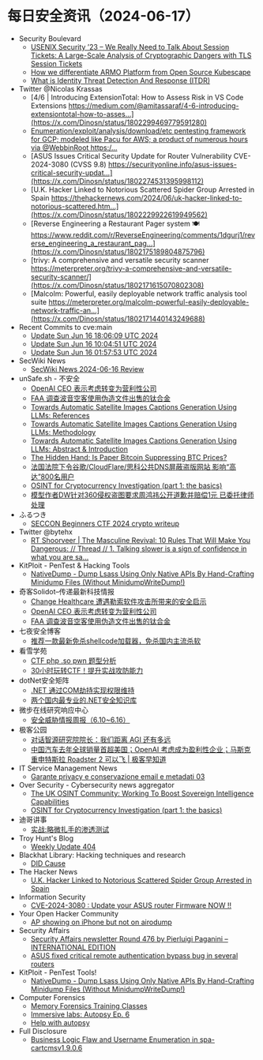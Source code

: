 # 每日安全资讯（2024-06-17）

- Security Boulevard
  - [USENIX Security ’23 – We Really Need to Talk About Session Tickets: A Large-Scale Analysis of Cryptographic Dangers with TLS Session Tickets](https://securityboulevard.com/2024/06/usenix-security-23-we-really-need-to-talk-about-session-tickets-a-large-scale-analysis-of-cryptographic-dangers-with-tls-session-tickets/)
  - [How we differentiate ARMO Platform from Open Source Kubescape](https://securityboulevard.com/2024/06/how-we-differentiate-armo-platform-from-open-source-kubescape/)
  - [What is Identity Threat Detection And Response (ITDR)](https://securityboulevard.com/2024/06/what-is-identity-threat-detection-and-response-itdr/)
- Twitter @Nicolas Krassas
  - [4/6 | Introducing ExtensionTotal: How to Assess Risk in VS Code Extensions https://medium.com/@amitassaraf/4-6-introducing-extensiontotal-how-to-asses...](https://x.com/Dinosn/status/1802299469779591280)
  - [Enumeration/exploit/analysis/download/etc pentesting framework for GCP; modeled like Pacu for AWS; a product of numerous hours via @WebbinRoot https:/...](https://x.com/Dinosn/status/1802298266668712121)
  - [ASUS Issues Critical Security Update for Router Vulnerability CVE-2024-3080 (CVSS 9.8) https://securityonline.info/asus-issues-critical-security-updat...](https://x.com/Dinosn/status/1802274531395998112)
  - [U.K. Hacker Linked to Notorious Scattered Spider Group Arrested in Spain https://thehackernews.com/2024/06/uk-hacker-linked-to-notorious-scattered.htm...](https://x.com/Dinosn/status/1802229922619949562)
  - [Reverse Engineering a Restaurant Pager system 🍽️ https://www.reddit.com/r/ReverseEngineering/comments/1dgurj1/reverse_engineering_a_restaurant_pag...](https://x.com/Dinosn/status/1802175189804875796)
  - [trivy: A comprehensive and versatile security scanner https://meterpreter.org/trivy-a-comprehensive-and-versatile-security-scanner/](https://x.com/Dinosn/status/1802171615070802308)
  - [Malcolm: Powerful, easily deployable network traffic analysis tool suite https://meterpreter.org/malcolm-powerful-easily-deployable-network-traffic-an...](https://x.com/Dinosn/status/1802171440143249688)
- Recent Commits to cve:main
  - [Update Sun Jun 16 18:06:09 UTC 2024](https://github.com/trickest/cve/commit/3a2bf5c3470084b01ff52acf919e10169a38402a)
  - [Update Sun Jun 16 10:04:51 UTC 2024](https://github.com/trickest/cve/commit/d64c7ed00569f392adb2cfdab4c7184b281faf6d)
  - [Update Sun Jun 16 01:57:53 UTC 2024](https://github.com/trickest/cve/commit/ae65f31f8ce739b532505de21a1bd21498a11ba3)
- SecWiki News
  - [SecWiki News 2024-06-16 Review](http://www.sec-wiki.com/?2024-06-16)
- unSafe.sh - 不安全
  - [OpenAI CEO 表示考虑转变为营利性公司](https://buaq.net/go-245498.html)
  - [FAA 调查波音空客使用伪造文件出售的钛合金](https://buaq.net/go-245499.html)
  - [Towards Automatic Satellite Images Captions Generation Using LLMs: References](https://buaq.net/go-245484.html)
  - [Towards Automatic Satellite Images Captions Generation Using LLMs: Methodology](https://buaq.net/go-245486.html)
  - [Towards Automatic Satellite Images Captions Generation Using LLMs: Abstract & Introduction](https://buaq.net/go-245485.html)
  - [The Hidden Hand: Is Paper Bitcoin Suppressing BTC Prices?](https://buaq.net/go-245487.html)
  - [法国法院下令谷歌/CloudFlare/思科公共DNS屏蔽盗版网站 影响“高达”800名用户](https://buaq.net/go-245476.html)
  - [OSINT for Cryptocurrency Investigation (part 1: the basics)](https://buaq.net/go-245478.html)
  - [模型作者DW针对360侵权盗图要求周鸿祎公开道歉并赔偿1元 已委托律师处理](https://buaq.net/go-245477.html)
- ふるつき
  - [SECCON Beginners CTF 2024 crypto writeup](https://furutsuki.hatenablog.com/entry/2024/06/16/170151)
- Twitter @bytehx
  - [RT Shoorveer | The Masculine Revival: 10 Rules That Will Make You Dangerous: // Thread // 1. Talking slower is a sign of confidence in what you are sa...](https://x.com/bytehx343/status/1802372741506732033)
- KitPloit - PenTest &amp; Hacking Tools
  - [NativeDump - Dump Lsass Using Only Native APIs By Hand-Crafting Minidump Files (Without MinidumpWriteDump!)](http://www.kitploit.com/2024/06/nativedump-dump-lsass-using-only-native.html)
- 奇客Solidot–传递最新科技情报
  - [Change Healthcare 遭遇勒索软件攻击所带来的安全启示](https://www.solidot.org/story?sid=78443)
  - [OpenAI CEO 表示考虑转变为营利性公司](https://www.solidot.org/story?sid=78442)
  - [FAA 调查波音空客使用伪造文件出售的钛合金](https://www.solidot.org/story?sid=78441)
- 七夜安全博客
  - [推荐一款最新免杀shellcode加载器，免杀国内主流杀软](https://mp.weixin.qq.com/s?__biz=MzIwODIxMjc4MQ==&mid=2651005706&idx=1&sn=de73adc69eff6f20615cdb463abb8587&chksm=8cf10548bb868c5eba0c49b07c4b73447a489dfda5f7566a8ca294cddb805e4314cae75d96f4&scene=58&subscene=0#rd)
- 看雪学苑
  - [CTF php .so pwn 题型分析](https://mp.weixin.qq.com/s?__biz=MjM5NTc2MDYxMw==&mid=2458559040&idx=1&sn=21a62e068a06b467b88f2b4187b9a517&chksm=b18d92ca86fa1bdc3c2ee862b10b84d6bea7d7c94953cc48e919173c3481a3f5a8c40103db37&scene=58&subscene=0#rd)
  - [30小时玩转CTF！提升实战攻防能力](https://mp.weixin.qq.com/s?__biz=MjM5NTc2MDYxMw==&mid=2458559040&idx=2&sn=864f22d88b2fb0ae4c545d7a05adc864&chksm=b18d92ca86fa1bdc9f370a2887a9b167607cbb15d53fe1a114201432dbc803aedce1dadc9400&scene=58&subscene=0#rd)
- dotNet安全矩阵
  - [.NET 通过COM劫持实现权限维持](https://mp.weixin.qq.com/s?__biz=MzUyOTc3NTQ5MA==&mid=2247492663&idx=1&sn=24134c41ded81eef600a65293b88e8c0&chksm=fa594adacd2ec3cc56928dc1853f4482e0fcfc61c5bcccc0dc7dfd11cef2dc04f8e77924713c&scene=58&subscene=0#rd)
  - [两个国内最专业的.NET安全知识库](https://mp.weixin.qq.com/s?__biz=MzUyOTc3NTQ5MA==&mid=2247492663&idx=2&sn=de7f12bc4bd05f4f49278694a2563ea1&chksm=fa594adacd2ec3cc77e9a2437dfe6d225c77d1ff63267d6fbbff9eb38a440bd7199c39a4e0f8&scene=58&subscene=0#rd)
- 微步在线研究响应中心
  - [安全威胁情报周报（6.10~6.16）](https://mp.weixin.qq.com/s?__biz=Mzg5MTc3ODY4Mw==&mid=2247506066&idx=1&sn=9d2f7ab3e21405b2427f1f44af7a2f54&chksm=cfcabb86f8bd32909f41ba0cd89a8f42f1151a0a5b34df5c193a4a0169232b87eb3d29cd2f39&scene=58&subscene=0#rd)
- 极客公园
  - [对话智源研究院院长：我们距离 AGI 还有多远](https://mp.weixin.qq.com/s?__biz=MTMwNDMwODQ0MQ==&mid=2653044052&idx=1&sn=b65c1dbd4009b764b45dfb58128ecfa7&chksm=7e5740e24920c9f46f21197c28cf38f873be19a5fc5d8e1769be99f0e4f1dc40a83e97aad654&scene=58&subscene=0#rd)
  - [中国汽车去年全球销量首超美国；OpenAI 考虑成为盈利性企业；马斯克重申特斯拉 Roadster 2 可以飞 | 极客早知道](https://mp.weixin.qq.com/s?__biz=MTMwNDMwODQ0MQ==&mid=2653044045&idx=1&sn=4a3f3f67aa08aa02f9d7786ae125417c&chksm=7e5740fb4920c9ed31a8cfd472c5b63196019d4861a9a69830b87f08b40df63fd4d6c14a57de&scene=58&subscene=0#rd)
- IT Service Management News
  - [Garante privacy e conservazione email e metadati 03](http://blog.cesaregallotti.it/2024/06/garante-privacy-e-conservazione-email-e.html)
- Over Security - Cybersecurity news aggregator
  - [The UK OSINT Community: Working To Boost Sovereign Intelligence Capabilities](https://www.secjuice.com/uk-osint-community-bolstering-sovereign-intelligence/)
  - [OSINT for Cryptocurrency Investigation (part 1: the basics)](https://www.secjuice.com/crypto-osint/)
- 迪哥讲事
  - [实战:略微扎手的渗透测试](https://mp.weixin.qq.com/s?__biz=MzIzMTIzNTM0MA==&mid=2247494977&idx=1&sn=b2687aa192c97b0fef505f95668ab5ab&chksm=e8a5e722dfd26e34be0914657c2c2c97c4b6b80a10e6877bf92dab5ac85070717e222e3f6987&scene=58&subscene=0#rd)
- Troy Hunt's Blog
  - [Weekly Update 404](https://www.troyhunt.com/weekly-update-404/)
- Blackhat Library: Hacking techniques and research
  - [DID Cause](https://www.reddit.com/r/blackhat/comments/1dh0ndz/did_cause/)
- The Hacker News
  - [U.K. Hacker Linked to Notorious Scattered Spider Group Arrested in Spain](https://thehackernews.com/2024/06/uk-hacker-linked-to-notorious-scattered.html)
- Information Security
  - [CVE-2024-3080 : Update your ASUS router Firmware NOW !!](https://www.reddit.com/r/Information_Security/comments/1dgzqwq/cve20243080_update_your_asus_router_firmware_now/)
- Your Open Hacker Community
  - [AP showing on iPhone but not on airodump](https://www.reddit.com/r/HowToHack/comments/1dh0gev/ap_showing_on_iphone_but_not_on_airodump/)
- Security Affairs
  - [Security Affairs newsletter Round 476 by Pierluigi Paganini – INTERNATIONAL EDITION](https://securityaffairs.com/164559/breaking-news/security-affairs-newsletter-round-476-by-pierluigi-paganini-international-edition.html)
  - [ASUS fixed critical remote authentication bypass bug in several routers](https://securityaffairs.com/164549/security/asus-router-models-critical-rce.html)
- KitPloit - PenTest Tools!
  - [NativeDump - Dump Lsass Using Only Native APIs By Hand-Crafting Minidump Files (Without MinidumpWriteDump!)](http://www.kitploit.com/2024/06/nativedump-dump-lsass-using-only-native.html)
- Computer Forensics
  - [Memory Forensics Training Classes](https://www.reddit.com/r/computerforensics/comments/1dhe9lo/memory_forensics_training_classes/)
  - [Immersive labs: Autopsy Ep. 6](https://www.reddit.com/r/computerforensics/comments/1dh3rnw/immersive_labs_autopsy_ep_6/)
  - [Help with autopsy](https://www.reddit.com/r/computerforensics/comments/1dgvovf/help_with_autopsy/)
- Full Disclosure
  - [Business Logic Flaw and Username Enumeration in	spa-cartcmsv1.9.0.6](https://seclists.org/fulldisclosure/2024/Jun/6)
